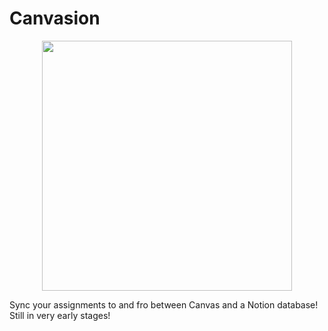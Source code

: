 # Canvasion
<p align="center">
<img src="https://github.com/user-attachments/assets/01eee6a1-87a8-4080-b208-cffe7576c7e4" width=400>
</p>

Sync your assignments to and fro between Canvas and a Notion database! Still in very early stages!
